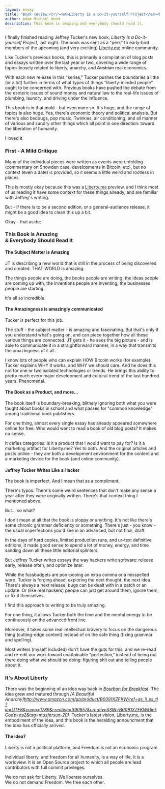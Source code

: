 ```yaml
---
layout: essay
title: "Book Review:<br/><em>Liberty is a Do-it-yourself Project</em><br/>by Jeffrey Tucker"
author: Adam Michael Wood
description: This book is amazing and everybody should read it.
---
```


I finally finished reading Jeffrey Tucker's new book, <em>Liberty is a Do-it-yourself Project</em>, last night. The book was sent as a "perk" to early-bird members of the upcoming (and very exciting) [Liberty.me](http://liberty.me) online community. 

Like Tucker's previous books, this is primarily a compilation of blog posts and essays written over the last year or two, covering a wide range of topics loosely related to liberty, anarchy, and <del>Austrian</del> real economics.

With each new release in this "series," Tucker pushes the boundaries a little (or a lot) further in terms of what types of things "liberty-minded people" ought to be concerned with. Previous books have pushed the debate from the esoteric issues of sound money and natural law to the real-life issues of plumbing, laundry, and driving under the influence.

This book is in that mold - but even more so. It's huge, and the range of topics is also huge. Yes, there's economic theory and political analysis. But there's also bedbugs, pop music, Twinkies, air conditioning, and all manner of various and sundry other things which all point in one direction: toward the liberation of humanity.

I loved it.
 
 
### First - A Mild Critique

Many of the individual pieces were written as events were unfolding (commentary on Snowden case, developments in Bitcoin, etc), but no context (even a date) is provided, so it seems a little weird and rootless in places. 

This is mostly okay because this was a [Liberty.me](http://liberty.me) preview, and I think most of us reading it have some context for these things already, and are familiar with Jeffrey's writing. 

But - if there is to be a second edition, or a general-audience release, it might be a good idea to clean this up a bit.

Okay - that aside:

### This Book is Amazing<br/>&amp; Everybody Should Read It 
 
 
#### The Subject Matter is Amazing

JT is describing a new world that is still in the process of being discovered and created. THAT WORLD is amazing. 

The things people are doing, the books people are writing, the ideas people are coming up with, the inventions people are inventing, the businesses people are starting.

It's all so incredible.

#### The Amazingness is amazingly communicated

Tucker is perfect for this job. 

The stuff - the subject matter - is amazing and fascinating. But that's only if you understand what's going on, and can piece together how all these various things are connected. JT gets it - he sees the big picture - and is able to communicate it in a straightforward manner, in a way that transmits the amazingness of it all. 

I know lots of people who can explain HOW Bitcoin works (for example). Tucker explains WHY it works, and WHY we should care. And he does this not for one or two isolated technologies or trends. He brings this ability to pretty much every major development and cultural trend of the last hundred years. Phenomenal.

#### The Book as a Product, and more...

The book itself is boundary-breaking, blithely ignoring both what you were taught about books in school and what passes for "common knowledge" among traditional book publishers. 

For one thing, almost every single essay has already appeared somewhere online for free. Who would want to read a book of old blog posts? It makes no sense. 

It defies categories: is it a product that I would want to pay for? Is it a marketing artifact for Liberty.me? Yes to both. And the original articles and posts online - they are both a development environment for the content and a marketing device for the book (and online community).


#### Jeffrey Tucker Writes Like a Hacker

The book is imperfect. And I mean that as a compliment. 

There's typos. There's some weird sentences that don't make any sense a year after they were originally written. There's that context thing I mentioned above. 

But... so what?

I don't mean at all that the book is sloppy or anything. It's not like there's some chronic grammar deficiency or something. There's just - you know - the usual imperfections you'd see in an advanced, but not final, draft.

In the days of hard copies, limited production runs, and ur-text definitive editions, it made good sense to spend a lot of money, energy, and time sanding down all these little editorial splinters. 

But Jeffrey Tucker writes essays the way hackers write software: release early, release often, and optimize later. 

While the fussbudgets are poo-pooing an extra comma or a misspelled word, Tucker is forging ahead, exploring the next thought, the next idea. There's always a next release; bugs can be dealt with in a patch or an update. Or (like real hackers) people can just get around them, ignore them, or fix it themselves.

I find this approach to writing to be truly amazing.

For one thing, it allows Tucker both the time and the mental energy to be continuously on the advanced front line. 

Moreover, it takes some real intellectual bravery to focus on the dangerous thing (cutting-edge content) instead of on the safe thing (fixing grammar and spelling). 

Most writers (myself included) don't have the guts for this, and we re-read and re-edit our work toward unattainable "perfection," instead of being out there doing what we should be doing: figuring shit out and telling people about it.


### It's About Liberty

There was the beginning of an idea way back in <em>[Bourbon for Breakfast](http://www.amazon.com/gp/product/B0041HXMNU/ref=as_li_ss_tl?ie=UTF8&camp=1789&creative=390957&creativeASIN=B0041HXMNU&linkCode=as2&tag=musforsun-20)</em>. The idea grew and matured through <em>[A Beautiful Anarchy]http://www.amazon.com/gp/product/B0091XZFKW/ref=as_li_ss_tl?ie=UTF8&camp=1789&creative=390957&creativeASIN=B0091XZFKW&linkCode=as2&tag=musforsun-20)</em>. Tucker's latest vision, [Liberty.me](http://liberty.me), is the embodiment of the idea, and this book is the heralding announcment that the idea has officially arrived.

#### The idea?

Liberty is not a political platform, and Freedom is not an economic program.

Individual liberty, and freedom for all humanity, is a way of life. It is a worldview. It is an Open Source project to which all people are lead contributors with full commit privileges.

We do not ask for Liberty. We liberate ourselves.  
We do not demand Freedom. We free each other.
